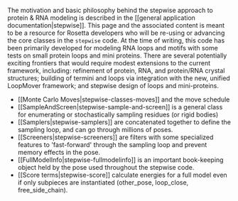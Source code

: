The motivation and basic philosophy behind the stepwise approach to protein & RNA modeling is described in the [[general application documentation|stepwise]]. This page and the associated content is meant to be a resource for Rosetta developers who will be re-using or advancing the core classes in the `stepwise` code. At the time of writing, this code has been primarily developed for modeling RNA loops and motifs with some tests on small protein loops and mini proteins.
There are several potentially exciting frontiers that would require modest extensions to the current framework, including: refinement of protein, RNA, and protein/RNA crystal structures; building of termini and loops via integration with the new, unified LoopMover framework; and stepwise design of loops and mini-proteins. 
  
- [[Monte Carlo Moves|stepwise-classes-moves]] and the move schedule 
- [[SampleAndScreen|stepwise-sample-and-screen]] is a general class for enumerating or stochastically sampling residues (or rigid bodies) 
- [[Samplers|stepwise-samplers]] are concatenated together to define the sampling loop, and can go through millions of poses.
- [[Screeners|stepwise-screeners]] are filters with some specialized features to 'fast-forward' through the sampling loop and prevent memory effects in the pose. 
- [[FullModelInfo|stepwise-fullmodelinfo]] is an important book-keeping object held by the pose used throughout the stepwise code. 
- [[Score terms|stepwise-score]] calculate energies for a full model even if only subpieces are instantiated (other_pose, loop_close, free_side_chain).
